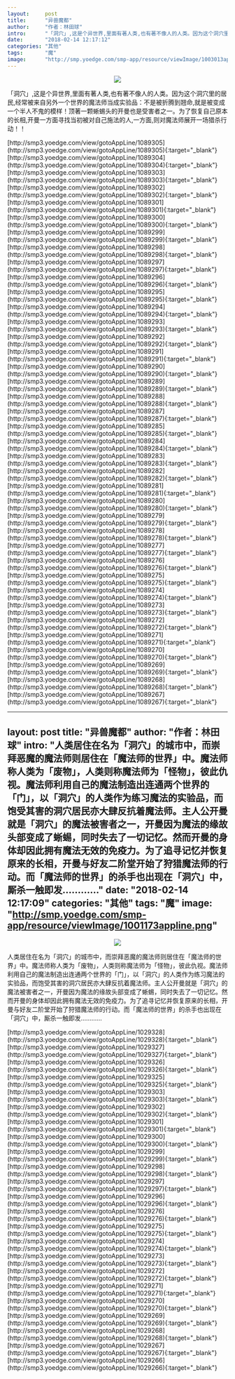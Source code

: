 ```yaml
---
layout:     post
title:      "异兽魔都"
author:     "作者：林田球"
intro:      "「洞穴」,这是个异世界,里面有著人类,也有著不像人的人类。因为这个洞穴里的居民,经常被来自另外一个世界的魔法师当成实验品：不是被折腾到翘命,就是被变成一个半人不鬼的模样！顶著一颗蜥蜴头的开曼也是受害者之一。为了恢复自己原本的长相,开曼一方面寻找当初被对自己施法的人,一方面,则对魔法师展开一场猎杀行动！！"
date:       "2018-02-14 12:17:12"
categories: "其他"
tags:       "魔"
image:      "http://smp.yoedge.com/smp-app/resource/viewImage/1003013appline.png"
---
```

<div style="text-align: center">
<p><img src="http://smp.yoedge.com/smp-app/resource/viewImage/1003013appline.png"/></p>
</div>
<p class="post-meta">
<span>「洞穴」,这是个异世界,里面有著人类,也有著不像人的人类。因为这个洞穴里的居民,经常被来自另外一个世界的魔法师当成实验品：不是被折腾到翘命,就是被变成一个半人不鬼的模样！顶著一颗蜥蜴头的开曼也是受害者之一。为了恢复自己原本的长相,开曼一方面寻找当初被对自己施法的人,一方面,则对魔法师展开一场猎杀行动！！</span>
</p>
[http://smp3.yoedge.com/view/gotoAppLine/1089305](http://smp3.yoedge.com/view/gotoAppLine/1089305){:target="_blank"}
[http://smp3.yoedge.com/view/gotoAppLine/1089304](http://smp3.yoedge.com/view/gotoAppLine/1089304){:target="_blank"}
[http://smp3.yoedge.com/view/gotoAppLine/1089303](http://smp3.yoedge.com/view/gotoAppLine/1089303){:target="_blank"}
[http://smp3.yoedge.com/view/gotoAppLine/1089302](http://smp3.yoedge.com/view/gotoAppLine/1089302){:target="_blank"}
[http://smp3.yoedge.com/view/gotoAppLine/1089301](http://smp3.yoedge.com/view/gotoAppLine/1089301){:target="_blank"}
[http://smp3.yoedge.com/view/gotoAppLine/1089300](http://smp3.yoedge.com/view/gotoAppLine/1089300){:target="_blank"}
[http://smp3.yoedge.com/view/gotoAppLine/1089299](http://smp3.yoedge.com/view/gotoAppLine/1089299){:target="_blank"}
[http://smp3.yoedge.com/view/gotoAppLine/1089298](http://smp3.yoedge.com/view/gotoAppLine/1089298){:target="_blank"}
[http://smp3.yoedge.com/view/gotoAppLine/1089297](http://smp3.yoedge.com/view/gotoAppLine/1089297){:target="_blank"}
[http://smp3.yoedge.com/view/gotoAppLine/1089296](http://smp3.yoedge.com/view/gotoAppLine/1089296){:target="_blank"}
[http://smp3.yoedge.com/view/gotoAppLine/1089295](http://smp3.yoedge.com/view/gotoAppLine/1089295){:target="_blank"}
[http://smp3.yoedge.com/view/gotoAppLine/1089294](http://smp3.yoedge.com/view/gotoAppLine/1089294){:target="_blank"}
[http://smp3.yoedge.com/view/gotoAppLine/1089293](http://smp3.yoedge.com/view/gotoAppLine/1089293){:target="_blank"}
[http://smp3.yoedge.com/view/gotoAppLine/1089292](http://smp3.yoedge.com/view/gotoAppLine/1089292){:target="_blank"}
[http://smp3.yoedge.com/view/gotoAppLine/1089291](http://smp3.yoedge.com/view/gotoAppLine/1089291){:target="_blank"}
[http://smp3.yoedge.com/view/gotoAppLine/1089290](http://smp3.yoedge.com/view/gotoAppLine/1089290){:target="_blank"}
[http://smp3.yoedge.com/view/gotoAppLine/1089289](http://smp3.yoedge.com/view/gotoAppLine/1089289){:target="_blank"}
[http://smp3.yoedge.com/view/gotoAppLine/1089288](http://smp3.yoedge.com/view/gotoAppLine/1089288){:target="_blank"}
[http://smp3.yoedge.com/view/gotoAppLine/1089287](http://smp3.yoedge.com/view/gotoAppLine/1089287){:target="_blank"}
[http://smp3.yoedge.com/view/gotoAppLine/1089285](http://smp3.yoedge.com/view/gotoAppLine/1089285){:target="_blank"}
[http://smp3.yoedge.com/view/gotoAppLine/1089284](http://smp3.yoedge.com/view/gotoAppLine/1089284){:target="_blank"}
[http://smp3.yoedge.com/view/gotoAppLine/1089283](http://smp3.yoedge.com/view/gotoAppLine/1089283){:target="_blank"}
[http://smp3.yoedge.com/view/gotoAppLine/1089282](http://smp3.yoedge.com/view/gotoAppLine/1089282){:target="_blank"}
[http://smp3.yoedge.com/view/gotoAppLine/1089281](http://smp3.yoedge.com/view/gotoAppLine/1089281){:target="_blank"}
[http://smp3.yoedge.com/view/gotoAppLine/1089280](http://smp3.yoedge.com/view/gotoAppLine/1089280){:target="_blank"}
[http://smp3.yoedge.com/view/gotoAppLine/1089279](http://smp3.yoedge.com/view/gotoAppLine/1089279){:target="_blank"}
[http://smp3.yoedge.com/view/gotoAppLine/1089278](http://smp3.yoedge.com/view/gotoAppLine/1089278){:target="_blank"}
[http://smp3.yoedge.com/view/gotoAppLine/1089277](http://smp3.yoedge.com/view/gotoAppLine/1089277){:target="_blank"}
[http://smp3.yoedge.com/view/gotoAppLine/1089276](http://smp3.yoedge.com/view/gotoAppLine/1089276){:target="_blank"}
[http://smp3.yoedge.com/view/gotoAppLine/1089275](http://smp3.yoedge.com/view/gotoAppLine/1089275){:target="_blank"}
[http://smp3.yoedge.com/view/gotoAppLine/1089274](http://smp3.yoedge.com/view/gotoAppLine/1089274){:target="_blank"}
[http://smp3.yoedge.com/view/gotoAppLine/1089273](http://smp3.yoedge.com/view/gotoAppLine/1089273){:target="_blank"}
[http://smp3.yoedge.com/view/gotoAppLine/1089272](http://smp3.yoedge.com/view/gotoAppLine/1089272){:target="_blank"}
[http://smp3.yoedge.com/view/gotoAppLine/1089271](http://smp3.yoedge.com/view/gotoAppLine/1089271){:target="_blank"}
[http://smp3.yoedge.com/view/gotoAppLine/1089270](http://smp3.yoedge.com/view/gotoAppLine/1089270){:target="_blank"}
[http://smp3.yoedge.com/view/gotoAppLine/1089269](http://smp3.yoedge.com/view/gotoAppLine/1089269){:target="_blank"}
[http://smp3.yoedge.com/view/gotoAppLine/1089268](http://smp3.yoedge.com/view/gotoAppLine/1089268){:target="_blank"}
[http://smp3.yoedge.com/view/gotoAppLine/1089267](http://smp3.yoedge.com/view/gotoAppLine/1089267){:target="_blank"}


---
layout:     post
title:      "异兽魔都"
author:     "作者：林田球"
intro:      "人类居住在名为「洞穴」的城市中，而崇拜恶魔的魔法师则居住在「魔法师的世界」中。魔法师称人类为「废物」，人类则称魔法师为「怪物」，彼此仇视。魔法师利用自己的魔法制造出连通两个世界的「门」，以「洞穴」的人类作为练习魔法的实验品，而饱受其害的洞穴居民亦大肆反抗着魔法师。主人公开曼就是「洞穴」的魔法被害者之一，开曼因为魔法的缘故头部变成了蜥蜴，同时失去了一切记忆。然而开曼的身体却因此拥有魔法无效的免疫力。为了追寻记忆并恢复原来的长相，开曼与好友二阶堂开始了狩猎魔法师的行动。而「魔法师的世界」的杀手也出现在「洞穴」中，厮杀一触即发…………"
date:       "2018-02-14 12:17:09"
categories: "其他"
tags:       "魔"
image:      "http://smp.yoedge.com/smp-app/resource/viewImage/1001173appline.png"
---
<div style="text-align: center">
<p><img src="http://smp.yoedge.com/smp-app/resource/viewImage/1001173appline.png"/></p>
</div>
<p class="post-meta">
<span>人类居住在名为「洞穴」的城市中，而崇拜恶魔的魔法师则居住在「魔法师的世界」中。魔法师称人类为「废物」，人类则称魔法师为「怪物」，彼此仇视。魔法师利用自己的魔法制造出连通两个世界的「门」，以「洞穴」的人类作为练习魔法的实验品，而饱受其害的洞穴居民亦大肆反抗着魔法师。主人公开曼就是「洞穴」的魔法被害者之一，开曼因为魔法的缘故头部变成了蜥蜴，同时失去了一切记忆。然而开曼的身体却因此拥有魔法无效的免疫力。为了追寻记忆并恢复原来的长相，开曼与好友二阶堂开始了狩猎魔法师的行动。而「魔法师的世界」的杀手也出现在「洞穴」中，厮杀一触即发…………</span>
</p>
[http://smp3.yoedge.com/view/gotoAppLine/1029328](http://smp3.yoedge.com/view/gotoAppLine/1029328){:target="_blank"}
[http://smp3.yoedge.com/view/gotoAppLine/1029327](http://smp3.yoedge.com/view/gotoAppLine/1029327){:target="_blank"}
[http://smp3.yoedge.com/view/gotoAppLine/1029326](http://smp3.yoedge.com/view/gotoAppLine/1029326){:target="_blank"}
[http://smp3.yoedge.com/view/gotoAppLine/1029325](http://smp3.yoedge.com/view/gotoAppLine/1029325){:target="_blank"}
[http://smp3.yoedge.com/view/gotoAppLine/1029303](http://smp3.yoedge.com/view/gotoAppLine/1029303){:target="_blank"}
[http://smp3.yoedge.com/view/gotoAppLine/1029302](http://smp3.yoedge.com/view/gotoAppLine/1029302){:target="_blank"}
[http://smp3.yoedge.com/view/gotoAppLine/1029301](http://smp3.yoedge.com/view/gotoAppLine/1029301){:target="_blank"}
[http://smp3.yoedge.com/view/gotoAppLine/1029300](http://smp3.yoedge.com/view/gotoAppLine/1029300){:target="_blank"}
[http://smp3.yoedge.com/view/gotoAppLine/1029299](http://smp3.yoedge.com/view/gotoAppLine/1029299){:target="_blank"}
[http://smp3.yoedge.com/view/gotoAppLine/1029298](http://smp3.yoedge.com/view/gotoAppLine/1029298){:target="_blank"}
[http://smp3.yoedge.com/view/gotoAppLine/1029297](http://smp3.yoedge.com/view/gotoAppLine/1029297){:target="_blank"}
[http://smp3.yoedge.com/view/gotoAppLine/1029296](http://smp3.yoedge.com/view/gotoAppLine/1029296){:target="_blank"}
[http://smp3.yoedge.com/view/gotoAppLine/1029276](http://smp3.yoedge.com/view/gotoAppLine/1029276){:target="_blank"}
[http://smp3.yoedge.com/view/gotoAppLine/1029275](http://smp3.yoedge.com/view/gotoAppLine/1029275){:target="_blank"}
[http://smp3.yoedge.com/view/gotoAppLine/1029274](http://smp3.yoedge.com/view/gotoAppLine/1029274){:target="_blank"}
[http://smp3.yoedge.com/view/gotoAppLine/1029273](http://smp3.yoedge.com/view/gotoAppLine/1029273){:target="_blank"}
[http://smp3.yoedge.com/view/gotoAppLine/1029272](http://smp3.yoedge.com/view/gotoAppLine/1029272){:target="_blank"}
[http://smp3.yoedge.com/view/gotoAppLine/1029271](http://smp3.yoedge.com/view/gotoAppLine/1029271){:target="_blank"}
[http://smp3.yoedge.com/view/gotoAppLine/1029270](http://smp3.yoedge.com/view/gotoAppLine/1029270){:target="_blank"}
[http://smp3.yoedge.com/view/gotoAppLine/1029269](http://smp3.yoedge.com/view/gotoAppLine/1029269){:target="_blank"}
[http://smp3.yoedge.com/view/gotoAppLine/1029268](http://smp3.yoedge.com/view/gotoAppLine/1029268){:target="_blank"}
[http://smp3.yoedge.com/view/gotoAppLine/1029267](http://smp3.yoedge.com/view/gotoAppLine/1029267){:target="_blank"}
[http://smp3.yoedge.com/view/gotoAppLine/1029266](http://smp3.yoedge.com/view/gotoAppLine/1029266){:target="_blank"}


